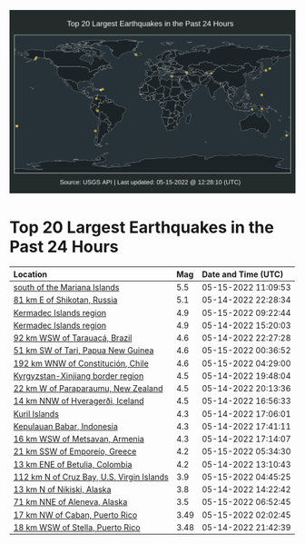 ![Map](./map.png)

# Top 20 Largest Earthquakes in the Past 24 Hours

| Location | Mag | Date and Time (UTC) |
|:---|:---|:---|
| [south of the Mariana Islands](https://earthquake.usgs.gov/earthquakes/eventpage/us6000hlak) | 5.5 | 05-15-2022 11:09:53 |
| [81 km E of Shikotan, Russia](https://earthquake.usgs.gov/earthquakes/eventpage/us6000hl71) | 5.1 | 05-14-2022 22:28:34 |
| [Kermadec Islands region](https://earthquake.usgs.gov/earthquakes/eventpage/us6000hla3) | 4.9 | 05-15-2022 09:22:44 |
| [Kermadec Islands region](https://earthquake.usgs.gov/earthquakes/eventpage/us6000hl58) | 4.9 | 05-14-2022 15:20:03 |
| [92 km WSW of Tarauacá, Brazil](https://earthquake.usgs.gov/earthquakes/eventpage/us6000hl70) | 4.6 | 05-14-2022 22:27:28 |
| [51 km SW of Tari, Papua New Guinea](https://earthquake.usgs.gov/earthquakes/eventpage/us6000hl80) | 4.6 | 05-15-2022 00:36:52 |
| [192 km WNW of Constitución, Chile](https://earthquake.usgs.gov/earthquakes/eventpage/us6000hl8x) | 4.6 | 05-15-2022 04:29:00 |
| [Kyrgyzstan-Xinjiang border region](https://earthquake.usgs.gov/earthquakes/eventpage/us6000hl6f) | 4.5 | 05-14-2022 19:48:04 |
| [22 km W of Paraparaumu, New Zealand](https://earthquake.usgs.gov/earthquakes/eventpage/us6000hl6j) | 4.5 | 05-14-2022 20:13:36 |
| [14 km NNW of Hveragerði, Iceland](https://earthquake.usgs.gov/earthquakes/eventpage/us6000hl5m) | 4.5 | 05-14-2022 16:56:33 |
| [Kuril Islands](https://earthquake.usgs.gov/earthquakes/eventpage/us6000hl5p) | 4.3 | 05-14-2022 17:06:01 |
| [Kepulauan Babar, Indonesia](https://earthquake.usgs.gov/earthquakes/eventpage/us6000hl5y) | 4.3 | 05-14-2022 17:41:11 |
| [16 km WSW of Metsavan, Armenia](https://earthquake.usgs.gov/earthquakes/eventpage/us6000hl5q) | 4.3 | 05-14-2022 17:14:07 |
| [21 km SSW of Emporeío, Greece](https://earthquake.usgs.gov/earthquakes/eventpage/us6000hl95) | 4.2 | 05-15-2022 05:34:30 |
| [13 km ENE of Betulia, Colombia](https://earthquake.usgs.gov/earthquakes/eventpage/us6000hl48) | 4.2 | 05-14-2022 13:10:43 |
| [112 km N of Cruz Bay, U.S. Virgin Islands](https://earthquake.usgs.gov/earthquakes/eventpage/pr2022135001) | 3.9 | 05-15-2022 04:45:25 |
| [13 km N of Nikiski, Alaska](https://earthquake.usgs.gov/earthquakes/eventpage/ak02265uhdnr) | 3.8 | 05-14-2022 14:22:42 |
| [71 km NNE of Aleneva, Alaska](https://earthquake.usgs.gov/earthquakes/eventpage/ak02267dfp1l) | 3.5 | 05-15-2022 06:52:45 |
| [17 km NW of Caban, Puerto Rico](https://earthquake.usgs.gov/earthquakes/eventpage/pr2022135000) | 3.49 | 05-15-2022 02:02:45 |
| [18 km WSW of Stella, Puerto Rico](https://earthquake.usgs.gov/earthquakes/eventpage/pr2022134001) | 3.48 | 05-14-2022 21:42:39 |
